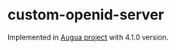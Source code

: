 # custom-openid-server

Implemented in [Augua project](https://github.com/alca259/Augua) with 4.1.0 version.
